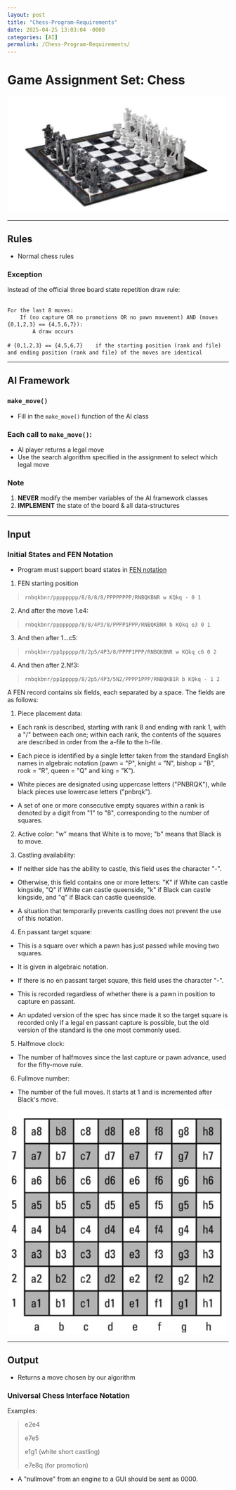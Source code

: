 ```yaml
---
layout: post
title: "Chess-Program-Requirements"
date: 2025-04-25 13:03:04 -0000
categories: [AI]
permalink: /Chess-Program-Requirements/
---
```


# Game Assignment Set: Chess

![](../assets/img/2025-04-25-13-10-49.png)


---

## Rules

* Normal chess rules

### Exception

Instead of the official three board state repetition draw rule:

```

For the last 8 moves:
    If (no capture OR no promotions OR no pawn movement) AND (moves {0,1,2,3} == {4,5,6,7}):
        A draw occurs

# {0,1,2,3} == {4,5,6,7}    if the starting position (rank and file) and ending position (rank and file) of the moves are identical
```

---

## AI Framework

### `make_move()`

* Fill in the `make_move()` function of the AI class

### Each call to `make_move()`:

* AI player returns a legal move
* Use the search algorithm specified in the assignment to select which legal move

### Note

1. **NEVER** modify the member variables of the AI framework classes
2. **IMPLEMENT** the state of the board & all data-structures

---

## Input

### Initial States and FEN Notation

* Program must support board states in [FEN notation](https://en.wikipedia.org/wiki/Forsyth–Edwards_Notation)

1. FEN starting position

> `rnbqkbnr/pppppppp/8/8/8/8/PPPPPPPP/RNBQKBNR w KQkq - 0 1`

2. And after the move 1.e4:

> `rnbqkbnr/pppppppp/8/8/4P3/8/PPPP1PPP/RNBQKBNR b KQkq e3 0 1`

3. And then after 1...c5:

> `rnbqkbnr/pp1ppppp/8/2p5/4P3/8/PPPP1PPP/RNBQKBNR w KQkq c6 0 2`

4. And then after 2.Nf3:

> `rnbqkbnr/pp1ppppp/8/2p5/4P3/5N2/PPPP1PPP/RNBQKB1R b KQkq - 1 2`

A FEN record contains six fields, each separated by a space. The fields are as follows:

1. Piece placement data: 

* Each rank is described, starting with rank 8 and ending with rank 1, with a "/" between each one; within each rank, the contents of the squares are described in order from the a-file to the h-file. 

* Each piece is identified by a single letter taken from the standard English names in algebraic notation (pawn = "P", knight = "N", bishop = "B", rook = "R", queen = "Q" and king = "K").

*  White pieces are designated using uppercase letters ("PNBRQK"), while black pieces use lowercase letters ("pnbrqk"). 
  
*  A set of one or more consecutive empty squares within a rank is denoted by a digit from "1" to "8", corresponding to the number of squares.

2. Active color: "w" means that White is to move; "b" means that Black is to move.

3. Castling availability: 

* If neither side has the ability to castle, this field uses the character "-". 

* Otherwise, this field contains one or more letters: "K" if White can castle kingside, "Q" if White can castle queenside, "k" if Black can castle kingside, and "q" if Black can castle queenside. 

* A situation that temporarily prevents castling does not prevent the use of this notation.

4. En passant target square: 

* This is a square over which a pawn has just passed while moving two squares.

*  It is given in algebraic notation. 

*  If there is no en passant target square, this field uses the character "-". 

* This is recorded regardless of whether there is a pawn in position to capture en passant. 

* An updated version of the spec has since made it so the target square is recorded only if a legal en passant capture is possible, but the old version of the standard is the one most commonly used.

5. Halfmove clock:

* The number of halfmoves since the last capture or pawn advance, used for the fifty-move rule.

6. Fullmove number: 

* The number of the full moves. It starts at 1 and is incremented after Black's move.

![](../assets/img/2025-04-25-13-31-47.png)

---

## Output

* Returns a move chosen by our algorithm

### Universal Chess Interface Notation

Examples: 

> e2e4
> 
> e7e5
> 
> e1g1 (white short castling)
> 
> e7e8q (for promotion)


* A "nullmove" from an engine to a GUI should be sent as 0000.
